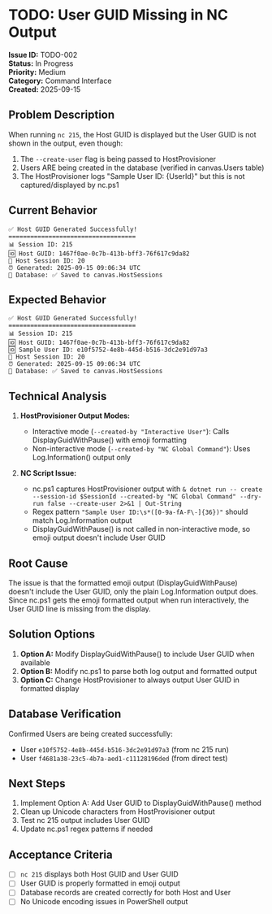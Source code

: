 # TODO: User GUID Missing in NC Output

**Issue ID:** TODO-002  
**Status:** In Progress  
**Priority:** Medium  
**Category:** Command Interface  
**Created:** 2025-09-15

## Problem Description

When running `nc 215`, the Host GUID is displayed but the User GUID is not shown in the output, even though:

1. The `--create-user` flag is being passed to HostProvisioner
2. Users ARE being created in the database (verified in canvas.Users table)
3. The HostProvisioner logs "Sample User ID: {UserId}" but this is not captured/displayed by nc.ps1

## Current Behavior

```
✅ Host GUID Generated Successfully!
===================================
📊 Session ID: 215
🆔 Host GUID: 1467f0ae-0c7b-413b-bff3-76f617c9da82
🔢 Host Session ID: 20
⏰ Generated: 2025-09-15 09:06:34 UTC
💾 Database: ✅ Saved to canvas.HostSessions
```

## Expected Behavior

```
✅ Host GUID Generated Successfully!
===================================
📊 Session ID: 215
🆔 Host GUID: 1467f0ae-0c7b-413b-bff3-76f617c9da82
🆔 Sample User ID: e10f5752-4e8b-445d-b516-3dc2e91d97a3
🔢 Host Session ID: 20
⏰ Generated: 2025-09-15 09:06:34 UTC
💾 Database: ✅ Saved to canvas.HostSessions
```

## Technical Analysis

1. **HostProvisioner Output Modes:**
   - Interactive mode (`--created-by "Interactive User"`): Calls DisplayGuidWithPause() with emoji formatting
   - Non-interactive mode (`--created-by "NC Global Command"`): Uses Log.Information() output only

2. **NC Script Issue:**
   - nc.ps1 captures HostProvisioner output with `& dotnet run -- create --session-id $SessionId --created-by "NC Global Command" --dry-run false --create-user 2>&1 | Out-String`
   - Regex pattern `"Sample User ID:\s*([0-9a-fA-F\-]{36})"` should match Log.Information output
   - DisplayGuidWithPause() is not called in non-interactive mode, so emoji output doesn't include User GUID

## Root Cause

The issue is that the formatted emoji output (DisplayGuidWithPause) doesn't include the User GUID, only the plain Log.Information output does. Since nc.ps1 gets the emoji formatted output when run interactively, the User GUID line is missing from the display.

## Solution Options

1. **Option A:** Modify DisplayGuidWithPause() to include User GUID when available
2. **Option B:** Modify nc.ps1 to parse both log output and formatted output
3. **Option C:** Change HostProvisioner to always output User GUID in formatted display

## Database Verification

Confirmed Users are being created successfully:

- User `e10f5752-4e8b-445d-b516-3dc2e91d97a3` (from nc 215 run)
- User `f4681a38-23c5-4b7a-aed1-c11128196ded` (from direct test)

## Next Steps

1. Implement Option A: Add User GUID to DisplayGuidWithPause() method
2. Clean up Unicode characters from HostProvisioner output
3. Test nc 215 output includes User GUID
4. Update nc.ps1 regex patterns if needed

## Acceptance Criteria

- [ ] `nc 215` displays both Host GUID and User GUID
- [ ] User GUID is properly formatted in emoji output
- [ ] Database records are created correctly for both Host and User
- [ ] No Unicode encoding issues in PowerShell output
